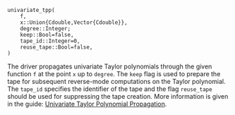 ```
univariate_tpp(
    f,
    x::Union{Cdouble,Vector{Cdouble}},
    degree::Integer;
    keep::Bool=false,
    tape_id::Integer=0,
    reuse_tape::Bool=false,
)
```

The driver propagates univariate Taylor polynomials through the given function `f` at the point  `x` up to `degree`. The `keep` flag is used to prepare the tape for subsequent reverse-mode computations on the Taylor polynomial. The `tape_id` specifies the identifier of the tape and the flag `reuse_tape` should  be used for suppressing the tape creation. More information is given in the guide: [Univariate Taylor Polynomial Propagation](@ref).
